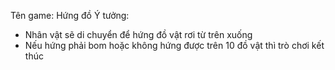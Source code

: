 Tên game: Hứng đồ
Ý tưởng:
- Nhân vật sẽ di chuyển để hứng đồ vật rơi từ trên xuống
- Nếu hứng phải bom hoặc không hứng được trên 10 đồ vật thì trò chơi kết thúc
